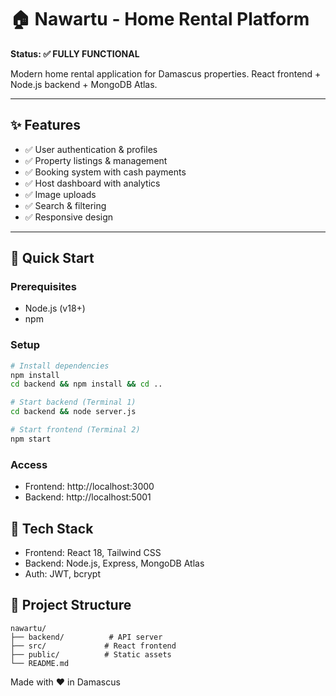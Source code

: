 # 🏠 Nawartu - Home Rental Platform

**Status: ✅ FULLY FUNCTIONAL**

Modern home rental application for Damascus properties. React frontend + Node.js backend + MongoDB Atlas.

---

## ✨ Features

- ✅ User authentication & profiles
- ✅ Property listings & management
- ✅ Booking system with cash payments
- ✅ Host dashboard with analytics
- ✅ Image uploads
- ✅ Search & filtering
- ✅ Responsive design

---

## 🚀 Quick Start

### Prerequisites
- Node.js (v18+)
- npm

### Setup
```bash
# Install dependencies
npm install
cd backend && npm install && cd ..

# Start backend (Terminal 1)
cd backend && node server.js

# Start frontend (Terminal 2)  
npm start
```

### Access
- Frontend: http://localhost:3000
- Backend: http://localhost:5001

## 🔧 Tech Stack
- Frontend: React 18, Tailwind CSS
- Backend: Node.js, Express, MongoDB Atlas
- Auth: JWT, bcrypt

## 📁 Project Structure
```
nawartu/
├── backend/          # API server
├── src/             # React frontend  
├── public/          # Static assets
└── README.md
```

Made with ❤️ in Damascus
